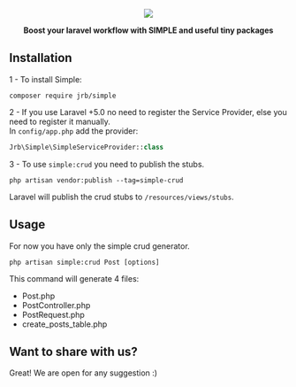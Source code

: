 <p align="center"><img src="https://i.ibb.co/mSchBwq/Untitled-1.jpg"></p>

**<p align="center"> Boost your laravel workflow with SIMPLE and useful tiny packages</p>**


## Installation

1 - To install Simple:

```shell
composer require jrb/simple
```

2 - If you use Laravel +5.0 no need to register the Service Provider, else you need 
to register it manually. <br>
In `config/app.php` add the provider:

```php
Jrb\Simple\SimpleServiceProvider::class
```

3 - To use `simple:crud` you need to publish the stubs.

```shell
php artisan vendor:publish --tag=simple-crud
```
Laravel will publish the crud stubs to `/resources/views/stubs`.

## Usage
For now you have only the simple crud generator.

```shello
php artisan simple:crud Post [options]
```
This command will generate 4 files: 
- Post.php
- PostController.php
- PostRequest.php
- create_posts_table.php

## Want to share with us?

Great! We are open for any suggestion :)